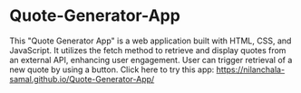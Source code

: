 # Quote-Generator-App
This "Quote Generator App" is a web application built with HTML, CSS, and JavaScript. It utilizes the fetch method to retrieve and display quotes from an external API, enhancing user engagement. User can trigger retrieval of a new quote by using a button.
Click here to try this app: https://nilanchala-samal.github.io/Quote-Generator-App/
